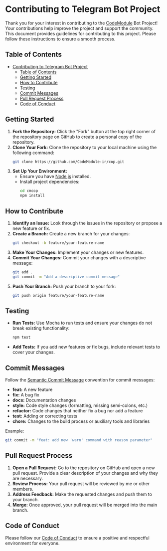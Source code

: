 # Contributing to Telegram Bot Project

Thank you for your interest in contributing to the [CodeModule](https://t.me/CodeModule) Bot Project! Your contributions help improve the project and support the community. This document provides guidelines for contributing to this project. Please follow these instructions to ensure a smooth process.

## Table of Contents
- [Contributing to Telegram Bot Project](#contributing-to-telegram-bot-project)
  - [Table of Contents](#table-of-contents)
  - [Getting Started](#getting-started)
  - [How to Contribute](#how-to-contribute)
  - [Testing](#testing)
  - [Commit Messages](#commit-messages)
  - [Pull Request Process](#pull-request-process)
  - [Code of Conduct](#code-of-conduct)

## Getting Started

1. **Fork the Repository:** Click the "Fork" button at the top right corner of the repository page on GitHub to create a personal copy of the repository.
2. **Clone Your Fork:** Clone the repository to your local machine using the following command:
   ```sh
   git clone https://github.com/CodeModule-ir/cop.git
   ```
3. **Set Up Your Environment:**
   - Ensure you have [Node.js](https://nodejs.org/) installed.
   - Install project dependencies:
     ```sh
     cd cmcop
     npm install
     ```

## How to Contribute

1. **Identify an Issue:** Look through the issues in the repository or propose a new feature or fix.
2. **Create a Branch:** Create a new branch for your changes:
   ```sh
   git checkout -b feature/your-feature-name
   ```
3. **Make Your Changes:** Implement your changes or new features.
4. **Commit Your Changes:** Commit your changes with a descriptive message:
   ```sh
   git add .
   git commit -m "Add a descriptive commit message"
   ```
5. **Push Your Branch:** Push your branch to your fork:
   ```sh
   git push origin feature/your-feature-name
   ```

## Testing

- **Run Tests:** Use Mocha to run tests and ensure your changes do not break existing functionality:
  ```sh
  npm test
  ```
- **Add Tests:** If you add new features or fix bugs, include relevant tests to cover your changes.

## Commit Messages

Follow the [Semantic Commit Message](https://www.conventionalcommits.org/en-v1.0.0/) convention for commit messages:
- **feat:** A new feature
- **fix:** A bug fix
- **docs:** Documentation changes
- **style:** Code style changes (formatting, missing semi-colons, etc.)
- **refactor:** Code changes that neither fix a bug nor add a feature
- **test:** Adding or correcting tests
- **chore:** Changes to the build process or auxiliary tools and libraries

Example:
```sh
git commit -m "feat: add new 'warn' command with reason parameter"
```

## Pull Request Process

1. **Open a Pull Request:** Go to the repository on GitHub and open a new pull request. Provide a clear description of your changes and why they are necessary.
2. **Review Process:** Your pull request will be reviewed by me or other members.
3. **Address Feedback:** Make the requested changes and push them to your branch.
4. **Merge:** Once approved, your pull request will be merged into the main branch.

## Code of Conduct

Please follow our [Code of Conduct](CODE_OF_CONDUCT.md) to ensure a positive and respectful environment for everyone.
